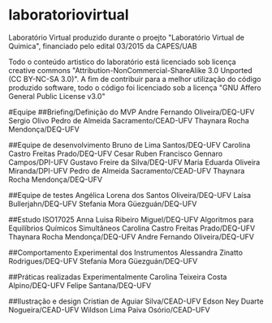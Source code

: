 # laboratoriovirtual

Laboratório Virtual produzido durante o proejto "Laboratório Virtual de Quimica", financiado pelo edital 03/2015 da CAPES/UAB

Todo o conteúdo artistico do laboratório está licenciado sob licença creative commons "Attribution-NonCommercial-ShareAlike 3.0 Unported (CC BY-NC-SA 3.0)". A fim de contribuir para a melhor utilização do código produzido software, todo o código foi licenciado sob a licença "GNU Affero General Public License v3.0"


#Equipe
##Briefing/Definição do MVP
Andre Fernando Oliveira/DEQ-UFV
Sergio Olivo
Pedro de Almeida Sacramento/CEAD-UFV
Thaynara Rocha Mendonça/DEQ-UFV

##Equipe de desenvolvimento
Bruno de Lima Santos/DEQ-UFV
Carolina Castro Freitas Prado/DEQ-UFV
Cesar Ruben Francisco Gennaro Campos/DPI-UFV
Gustavo Freire da Silva/DEQ-UFV
Maria Eduarda Oliveira Miranda/DPI-UFV
Pedro de Almeida Sacramento/CEAD-UFV
Thaynara Rocha Mendonça/DEQ-UFV

##Equipe de testes
Angélica Lorena dos Santos Oliveira/DEQ-UFV
Laísa Bullerjahn/DEQ-UFV
Stefania Mora Güezguán/DEQ-UFV

##Estudo ISO17025
Anna Luisa Ribeiro Miguel/DEQ-UFV
Algoritmos para Equilíbrios Químicos Simultâneos
Carolina Castro Freitas Prado/DEQ-UFV
Thaynara Rocha Mendonça/DEQ-UFV
Andre Fernando Oliveira/DEQ-UFV

##Comportamento Experimental dos Instrumentos
Alessandra Zinatto Rodrigues/DEQ-UFV
Stefania Mora Güezguán/DEQ-UFV

##Práticas realizadas Experimentalmente
Carolina Teixeira Costa Alpino/DEQ-UFV
Felipe Santana/DEQ-UFV

##Ilustração e design
Cristian de Aguiar Silva/CEAD-UFV
Edson Ney Duarte Nogueira/CEAD-UFV
Wildson Lima Paiva Osório/CEAD-UFV
